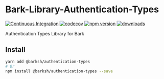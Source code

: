 # Bark-Library-Authentication-Types

[![Continuous Integration](https://github.com/SudoSH/Bark-Library-Authentication-Types/actions/workflows/ci.yml/badge.svg)](https://github.com/SudoSH/Bark-Library-Authentication-Types/actions/workflows/ci.yml)
[![codecov](https://codecov.io/gh/SudoSH/Bark-Library-Authentication-Types/branch/master/graph/badge.svg)](https://codecov.io/gh/SudoSH/Bark-Library-Authentication-Types)
[![npm version](https://badge.fury.io/js/%40barksh%2Fauthentication-types.svg)](https://www.npmjs.com/package/@barksh/authentication-types)
[![downloads](https://img.shields.io/npm/dm/@barksh/authentication-types.svg)](https://www.npmjs.com/package/@barksh/authentication-types)

Authentication Types Library for Bark

## Install

```sh
yarn add @barksh/authentication-types
# Or
npm install @barksh/authentication-types --save
```
